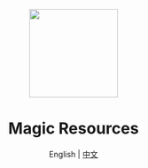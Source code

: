 <div align="center">
	<img src="https://avatars.githubusercontent.com/u/163280927?v=4" width="160" />
	<h1>Magic Resources</h1>
  <span>English | <a href="./README.zh.md">中文</a></span>
</div>
